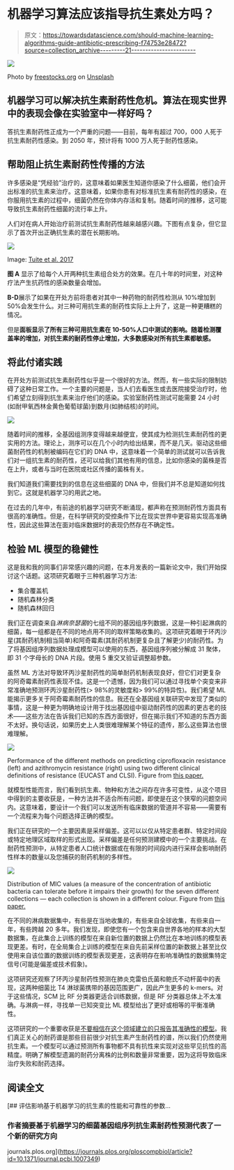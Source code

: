 # 机器学习算法应该指导抗生素处方吗？

> 原文：<https://towardsdatascience.com/should-machine-learning-algorithms-guide-antibiotic-prescribing-f74753e28472?source=collection_archive---------21----------------------->

![](img/88b1b036a1e8220bf648fdd38da31bf0.png)

Photo by [freestocks.org](https://unsplash.com/@freestocks?utm_source=unsplash&utm_medium=referral&utm_content=creditCopyText) on [Unsplash](https://unsplash.com/search/photos/pills?utm_source=unsplash&utm_medium=referral&utm_content=creditCopyText)

## 机器学习可以解决抗生素耐药性危机。算法在现实世界中的表现会像在实验室中一样好吗？

答抗生素耐药性正成为一个严重的问题——目前，每年有超过 700，000 人死于抗生素耐药性感染。到 2050 年，预计将有 1000 万人死于耐药性感染。

## 帮助阻止抗生素耐药性传播的方法

许多感染是“凭经验”治疗的，这意味着如果医生知道你感染了什么细菌，他们会开出标准的抗生素来治疗。这意味着，如果你患有对标准抗生素有耐药性的感染，在你服用抗生素的过程中，细菌仍然在你体内存活和复制。随着时间的推移，这可能导致抗生素耐药性细菌的流行率上升。

人们对在病人开始治疗前测试抗生素耐药性越来越感兴趣。下图有点复杂，但它显示了首次开出正确抗生素的潜在长期影响。

![](img/b6a3d77e6233c1bae129a6e150b6a9ee.png)

Image: [Tuite et al. 2017](https://www.ncbi.nlm.nih.gov/pubmed/28968710)

**图 A** 显示了给每个人开两种抗生素组合处方的效果。在几十年的时间里，对这种疗法产生抗药性的感染数量会增加。

**B-D**展示了如果在开处方前将患者对其中一种药物的耐药性检测从 10%增加到 50%会发生什么。对三种可用抗生素的耐药性实际上上升了，这是一种更糟糕的情况。

但是**面板显示了所有三种可用抗生素在 10-50%人口中测试的影响。随着检测覆盖率的增加，对抗生素的耐药性停止增加，大多数感染对所有抗生素都敏感。**

## 将此付诸实践

在开处方前测试抗生素耐药性似乎是一个很好的方法。然而，有一些实际的限制妨碍了这种日常工作。一个主要的问题是，当人们去看医生或去医院接受治疗时，他们希望立刻得到抗生素来治疗他们的感染。实验室耐药性测试可能需要 24 小时(如耐甲氧西林金黄色葡萄球菌)到数月(如肺结核)的时间。

![](img/97c46d6217fa304a70650169009ad0e5.png)

随着时间的推移，全基因组测序变得越来越便宜，使其成为检测抗生素耐药性的更实用的方法。理论上，测序可以在几个小时内给出结果，而不是几天。驱动这些细菌耐药性的机制被编码在它们的 DNA 中，这意味着一个简单的测试就可以告诉我们对一组抗生素的耐药性，还可以给我们其他有用的信息，比如你感染的菌株是否在上升，或者与当时在医院或社区传播的菌株有关。

我们知道我们需要找到的信息在这些细菌的 DNA 中，但我们并不总是知道如何找到它。这就是机器学习的用武之地。

在过去的几年中，有前途的机器学习研究不断涌现，都声称在预测耐药性方面具有很高的准确性。但是，在科学研究的受控条件下比在现实世界中更容易实现高准确性，因此这些算法在面对临床数据时的表现仍然存在不确定性。

## 检验 ML 模型的稳健性

这是我和我的同事们非常感兴趣的问题，在本月发表的一篇新论文中，我们开始探讨这个话题。这项研究着眼于三种机器学习方法:

*   集合覆盖机
*   随机森林分类
*   随机森林回归

我们正在调查来自*淋病奈瑟菌*的七组不同的基因组序列数据，这是一种引起淋病的细菌，每一组都是在不同的地点用不同的取样策略收集的。这项研究着眼于环丙沙星(其耐药机制相当简单)和阿奇霉素(其耐药机制更复杂且了解更少)的耐药性。为了将基因组序列数据处理成模型可以使用的东西，基因组序列被分解成 31 聚体，即 31 个字母长的 DNA 片段。使用 5 重交叉验证调整超参数。

虽然 ML 方法对导致环丙沙星耐药性的简单耐药机制表现良好，但它们对更复杂的阿奇霉素耐药性表现不佳。这是一个遗憾，因为我们可以通过寻找单个突变来非常准确地预测环丙沙星耐药性(> 98%的灵敏度和> 99%的特异性)。我们希望 ML 能揭示更多关于阿奇霉素耐药性的信息。我还在全基因组关联研究中发现了类似的事情，这是一种更为明确地设计用于找出基因组中驱动耐药性的因素的更古老的技术——这些方法在告诉我们已知的东西方面很好，但在揭示我们不知道的东西方面不太好。换句话说，如果历史上人类很难理解某个特征的遗传，那么这些算法也很难理解。

![](img/90f31212ae916f5faf2c34cefb9e67d7.png)

Performance of the different methods on predicting ciprofloxacin resistance (left) and azithromycin resistance (right) using two different clinical definitions of resistance (EUCAST and CLSI). Figure from [this paper.](https://journals.plos.org/ploscompbiol/article?id=10.1371/journal.pcbi.1007349)

就模型性能而言，我们看到抗生素、物种和方法之间存在许多可变性，从这个项目中得到的主要收获是，一种方法并不适合所有问题，即使是在这个狭窄的问题空间内。这意味着，要设计一个我们可以发送所有临床数据的管道并不容易——需要有一个流程来为每个问题选择正确的模型。

我们正在研究的一个主要因素是采样偏差。这可以以仅从特定患者群、特定时间段或特定地理区域取样的形式出现。采样偏差是任何预测建模中的一个主要挑战。在耐药性预测中，从特定患者人口统计数据或在有限的时间段内进行采样会影响耐药性样本的数量以及您捕获的耐药机制的多样性。

![](img/27bb317e6785de094ad9391eaeb0cbd4.png)

Distribution of MIC values (a measure of the concentration of antibiotic bacteria can tolerate before it impairs their growth) for the seven different collections — each collection is shown in a different colour. Figure from [this paper.](https://journals.plos.org/ploscompbiol/article?id=10.1371/journal.pcbi.1007349)

在不同的淋病数据集中，有些是在当地收集的，有些来自全球收集，有些来自一年，有些跨越 20 多年。我们发现，即使您有一个包含来自世界各地的样本的大型数据集，在此集合上训练的模型在来自新位置的数据上仍然比在本地训练的模型表现更差。有时，在全局集合上训练的模型在来自先前采样位置的新数据上甚至比仅使用来自该位置的数据训练的模型表现更差，这表明存在影响准确性的数据集特定信号(可能是偏差或技术假象)。

这项研究还观察了环丙沙星耐药性预测在肺炎克雷伯氏菌和鲍氏不动杆菌中的表现，这两种细菌比 T4 淋球菌携带的基因范围更广，因此产生更多的 k-mers。对于这些情况，SCM 比 RF 分类器更适合训练数据，但是 RF 分类器总体上不太准确。与淋病一样，寻找单一已知突变比 ML 模型给出了更好或相等的平衡准确性。

这项研究的一个重要收获是[不要相信在这个领域建立的只报告其准确性的模型](https://rss.onlinelibrary.wiley.com/doi/10.1111/1740-9713.01404)。我们真正关心的耐药谱是那些目前很少对抗生素产生耐药性的谱，所以我们仍然使用抗生素。一个模型可以通过预测所有事物都不具有抗性来实现对这些罕见抗性的高精度。明确了解模型遗漏的耐药分离株的比例和数量非常重要，因为这将导致临床治疗失败和耐药选择。

## 阅读全文

[](https://journals.plos.org/ploscompbiol/article?id=10.1371/journal.pcbi.1007349) [## 评估影响基于机器学习的抗生素的性能和可靠性的参数…

### 作者摘要基于机器学习的细菌基因组序列抗生素耐药性预测代表了一个新的研究方向

journals.plos.org](https://journals.plos.org/ploscompbiol/article?id=10.1371/journal.pcbi.1007349)